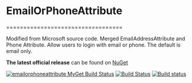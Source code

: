 # EmailOrPhoneAttribute
==================================

Modified from Microsoft source code. Merged EmailAddressAttribute and Phone Attribute. Allow users to login with email or phone. The default is email only.

**The latest official release** can be found on [NuGet](https://www.nuget.org/packages/Ezfx.DataAnnotations.EmailOrPhoneAttribute)

[![emailorphoneattribute MyGet Build Status](https://www.myget.org/BuildSource/Badge/emailorphoneattribute?identifier=4fb9716f-a7c5-4014-b0d5-abea311b920d)](https://www.myget.org/)
[![Build Status](https://travis-ci.org/juwikuang/EmailOrPhoneAttribute.svg?branch=master)](https://travis-ci.org/juwikuang/EmailOrPhoneAttribute)
[![Build status](https://ci.appveyor.com/api/projects/status/1w54o1nv2jotqpbt?svg=true)](https://ci.appveyor.com/project/juwikuang/emailorphoneattribute)

